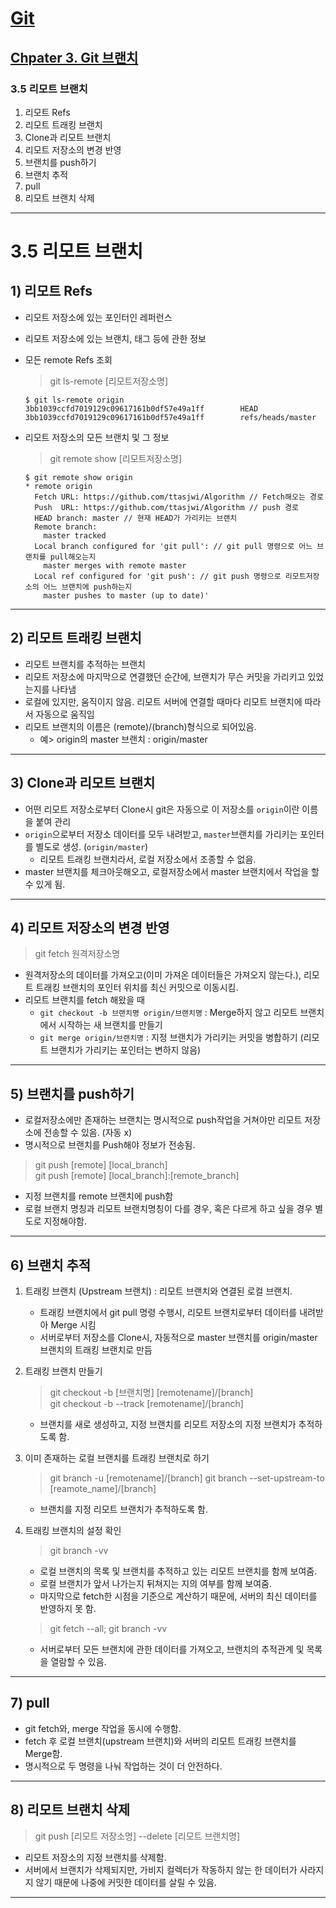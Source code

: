 # <a href = "../../README.md" target="_blank">Git</a>
## <a href = "README.md" target="_blank">Chpater 3. Git 브랜치</a>
### 3.5 리모트 브랜치
1) 리모트 Refs
2) 리모트 트래킹 브랜치
3) Clone과 리모트 브랜치
4) 리모트 저장소의 변경 반영
5) 브랜치를 push하기
6) 브랜치 추적
7) pull
8) 리모트 브랜치 삭제

---

# 3.5 리모트 브랜치

## 1) 리모트 Refs

- 리모트 저장소에 있는 포인터인 레퍼런스
- 리모트 저장소에 있는 브랜치, 태그 등에 관한 정보


- 모든 remote Refs 조회
  > git ls-remote [리모트저장소명]
    ```
    $ git ls-remote origin
    3bb1039ccfd7019129c09617161b0df57e49a1ff        HEAD
    3bb1039ccfd7019129c09617161b0df57e49a1ff        refs/heads/master
    ```
- 리모트 저장소의 모든 브랜치 및 그 정보
  > git remote show [리모트저장소명]
  ```
  $ git remote show origin
  * remote origin
    Fetch URL: https://github.com/ttasjwi/Algorithm // Fetch해오는 경로
    Push  URL: https://github.com/ttasjwi/Algorithm // push 경로
    HEAD branch: master // 현재 HEAD가 가리키는 브랜치
    Remote branch:
      master tracked
    Local branch configured for 'git pull': // git pull 명령으로 어느 브랜치를 pull해오는지
      master merges with remote master
    Local ref configured for 'git push': // git push 명령으로 리모트저장소의 어느 브랜치에 push하는지
      master pushes to master (up to date)'
  ```

---

## 2) 리모트 트래킹 브랜치

- 리모트 브랜치를 추적하는 브랜치
- 리모트 저장소에 마지막으로 연결했던 순간에, 브랜치가 무슨 커밋을 가리키고 있었는지를 나타냄
- 로컬에 있지만, 움직이지 않음. 리모트 서버에 연결할 때마다 리모트 브랜치에 따라서 자동으로 움직임
- 리모트 브랜치의 이름은 (remote)/(branch)형식으로 되어있음.
  - 예> origin의 master 브랜치 : origin/master

---

## 3) Clone과 리모트 브랜치  

- 어떤 리모트 저장소로부터 Clone시 git은 자동으로 이 저장소를 `origin`이란 이름을 붙여 관리
- `origin`으로부터 저장소 데이터를 모두 내려받고, `master`브랜치를 가리키는 포인터를 별도로 생성. (`origin/master`)
  - 리모트 트래킹 브랜치라서, 로컬 저장소에서 조종할 수 없음.
- master 브랜치를 체크아웃해오고, 로컬저장소에서 master 브랜치에서 작업을 할 수 있게 됨.

---

## 4) 리모트 저장소의 변경 반영

> git fetch 원격저장소명
- 원격저장소의 데이터를 가져오고(이미 가져온 데이터들은 가져오지 않는다.), 리모트 트래킹 브랜치의 포인터 위치를 최신 커밋으로 이동시킴.
- 리모트 브랜치를 fetch 해왔을 때
  - `git checkout -b 브랜치명 origin/브랜치명` : Merge하지 않고 리모트 브랜치에서 시작하는 새 브랜치를 만들기
  - `git merge origin/브랜치명` : 지정 브랜치가 가리키는 커밋을 병합하기 (리모트 브랜치가 가리키는 포인터는 변하지 않음)

---

## 5) 브랜치를 push하기
- 로컬저장소에만 존재하는 브랜치는 명시적으로 push작업을 거쳐야만 리모트 저장소에 전송할 수 있음. (자동 x)
- 명시적으로 브랜치를 Push해야 정보가 전송됨.
> git push [remote] [local_branch]  
> git push [remote] [local_branch]:[remote_branch]
- 지정 브랜치를 remote 브랜치에 push함
- 로컬 브랜치 명칭과 리모트 브랜치명칭이 다를 경우, 혹은 다르게 하고 싶을 경우 별도로 지정해야함.

---

## 6) 브랜치 추적
1. 트래킹 브랜치 (Upstream 브랜치) : 리모트 브랜치와 연결된 로컬 브랜치.
   - 트래킹 브랜치에서 git pull 명령 수행시, 리모트 브랜치로부터 데이터를 내려받아 Merge 시킴
   - 서버로부터 저장소를 Clone시, 자동적으로 master 브랜치를 origin/master 브랜치의 트래킹 브랜치로 만듬


2. 트래킹 브랜치 만들기
   > git checkout -b [브랜치명] [remotename]/[branch]  
   > git checkout -b --track [remotename]/[branch]
   - 브랜치를 새로 생성하고, 지정 브랜치를 리모트 저장소의 지정 브랜치가 추적하도록 함.


3. 이미 존재하는 로컬 브랜치를 트래킹 브랜치로 하기
   > git branch -u [remotename]/[branch]
   > git branch --set-upstream-to [reamote_name]/[branch]
   - 브랜치를 지정 리모트 브랜치가 추적하도록 함.


4. 트래킹 브랜치의 설정 확인
   > git branch -vv
   - 로컬 브랜치의 목록 및 브랜치를 추적하고 있는 리모트 브랜치를 함께 보여줌.
   - 로컬 브랜치가 앞서 나가는지 뒤쳐지는 지의 여부를 함께 보여줌.
   - 마지막으로 fetch한 시점을 기준으로 계산하기 때문에, 서버의 최신 데이터를 반영하지 못 함.
   
   > git fetch --all; git branch -vv
   - 서버로부터 모든 브랜치에 관한 데이터를 가져오고, 브랜치의 추적관계 및 목록을 열람할 수 있음.

---

## 7) pull
- git fetch와, merge 작업을 동시에 수행함.
- fetch 후 로컬 브랜치(upstream 브랜치)와 서버의 리모트 트래킹 브랜치를 Merge함.
- 명시적으로 두 명령을 나눠 작업하는 것이 더 안전하다.

---

## 8) 리모트 브랜치 삭제
> git push [리모트 저장소명] --delete [리모트 브랜치명]
- 리모트 저장소의 지정 브랜치를 삭제함.
- 서버에서 브랜치가 삭제되지만, 가비지 컬렉터가 작동하지 않는 한 데이터가 사라지지 않기 때문에 나중에 커밋한 데이터를 살릴 수 있음.

---

